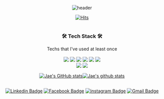 <div align="center" dir="auto">
<p dir="auto">

![header](https://capsule-render.vercel.app/api?type=waving&amp;height=200&amp;text=Jae%20Kim&amp;&fontSize=40&amp;fontAlign=80&amp;fontAlignY=40&amp;color=gradient)

[![Hits](https://hits.seeyoufarm.com/api/count/incr/badge.svg?url=https%3A%2F%2Fgithub.com%2FJaeKimdev&count_bg=%2379C83D&title_bg=%23555555&icon=&icon_color=%23E7E7E7&title=hits&edge_flat=false)](https://hits.seeyoufarm.com)
<br>
<br>

<h3>🛠 Tech Stack 🛠</h3>
Techs that I've used at least once<br><br>

<img src="https://img.shields.io/badge/Java-007396?style=flat-square&logo=Java&logoColor=white"/>
<img src="https://img.shields.io/badge/Python-3766AB?style=flat-square&logo=Python&logoColor=white"/>
<img src="https://img.shields.io/badge/C%23-390093?style=flat-square&logo=c-sharp&logoColor=white"/>
<img src="https://img.shields.io/badge/html-F16629?style=flat-square&logo=html5&logoColor=white"/>
<img src="https://img.shields.io/badge/css-1572B6?style=flat-square&logo=css3&logoColor=white"/>
<img src="https://img.shields.io/badge/Javascript-ffb13b?style=flat-square&logo=javascript&logoColor=white"/><br>
<img src="https://img.shields.io/badge/Docker-2496EC?style=flat-square&logo=Docker&logoColor=white"/>
<img src="https://img.shields.io/badge/Mysql-E6B91E?style=flat-square&logo=MySql&logoColor=white"/>

<!--
<img src="https://img.shields.io/badge/쓰고자하는_텍스트-컬러코드?style=flat-square&logo=simpleicons에서_아이콘이름&logoColor=white"/>
아이콘은 https://simpleicons.org/ 에서
C <img src="https://img.shields.io/badge/C-A8B9CC?style=flat-square&logo=C&logoColor=white"/>
Go <img src="https://img.shields.io/badge/Go-11B48A?style=flat-square&logo=Go&logoColor=white"/>
SpringBoot <img src="https://img.shields.io/badge/SpringBoot-6DB33F?style=flat-square&logo=Spring&logoColor=white"/>
Django <img src="https://img.shields.io/badge/Django-092E20?style=flat-square&logo=Django&logoColor=white"/>
HyperledgerFabric <img src="https://img.shields.io/badge/HyperledgerFabric-DB3552?style=flat-square&logo=Hulu&logoColor=white"/>
aws <img src="https://img.shields.io/badge/aws-333664?style=flat-square&logo=amazon-aws&logoColor=white"/>
elasticsearch <img src="https://img.shields.io/badge/elasticsearch-005571?style=flat-square&logo=elasticsearch&logoColor=white"/>
-->


<!-- Hi, there! <img src="https://github.com/dl0312/dl0312/raw/master/hi.gif?raw=true" width="25px" style="max-width: 100%;">

I have seven years Software Testing experience in South Korea.<br>

Now, I'm studying Cert IV Programming and Software Development at Murdoch Tafe.<br>
learning C#, Java, Python in TAFE and self-studying other languages.<br>
Looking for Entry Level Work.<br> -->


[![Jae's GitHub stats](https://github-readme-stats.vercel.app/api?username=JaeKimdev)](https://github.com/JaeKimdev/github-readme-stats)[![Jae's github stats](https://github-readme-stats.vercel.app/api/top-langs/?username=JaeKimdev&show_icons=true&hide_border=true&title_color=004386&icon_color=004386&layout=compact)](https://github.com/JaeKimdev)
<br>
<br>

<!-- [![Tech Blog Badge](http://img.shields.io/badge/-Tech%20blog-black?style=flat-square&logo=github&link=https://mene79.github.io/)](https://mene79.github.io/) -->
[![Linkedin Badge](https://img.shields.io/badge/-LinkedIn-blue?style=flat-square&logo=Linkedin&logoColor=white&link=https://www.linkedin.com/in/jae-hyung-kim-7067717b/)](https://www.linkedin.com/in/jae-hyung-kim-7067717b/) 
[![Facebook Badge](https://img.shields.io/badge/facebook-1877f2?style=flat-square&logo=facebook&logoColor=white&link=https://www.facebook.com/mene79)](https://www.facebook.com/mene79)
[![instagram Badge](https://img.shields.io/badge/instagram-E4405F?style=flat-square&logo=instagram&logoColor=white&link=https://www.instagram.com/smfc1703/)](https://www.instagram.com/smfc1703/)
[![Gmail Badge](https://img.shields.io/badge/Gmail-d14836?style=flat-square&logo=Gmail&logoColor=white&link=mailto:jaekim.dev@gmail.com)](mailto:jaekim.dev@gmail.com)

</p>
</div>




<!--
**JaeKimdev/JaeKimdev** is a ✨ _special_ ✨ repository because its `README.md` (this file) appears on your GitHub profile.

Here are some ideas to get you started:

- 🔭 I’m currently working on ...
- 🌱 I’m currently learning ...
- 👯 I’m looking to collaborate on ...
- 🤔 I’m looking for help with ...
- 💬 Ask me about ...
- 📫 How to reach me: ...
- 😄 Pronouns: ...
- ⚡ Fun fact: ...
-->
